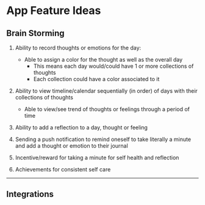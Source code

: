 # App Feature Ideas

## Brain Storming

1. Ability to record thoughts or emotions for the day:
    - Able to assign a color for the thought as well as the overall day
        - This means each day would/could have 1 or more collections of thoughts
        - Each collection could have a color associated to it
   
2. Ability to view timeline/calendar sequentially (in order) of days with their collections of thoughts
    - Able to view/see trend of thoughts or feelings through a period of time

3. Ability to add a reflection to a day, thought or feeling

4. Sending a push notification to remind oneself to take literally a minute and add a thought or emotion to their
   journal

5. Incentive/reward for taking a minute for self health and reflection

6. Achievements for consistent self care

---

## Integrations
